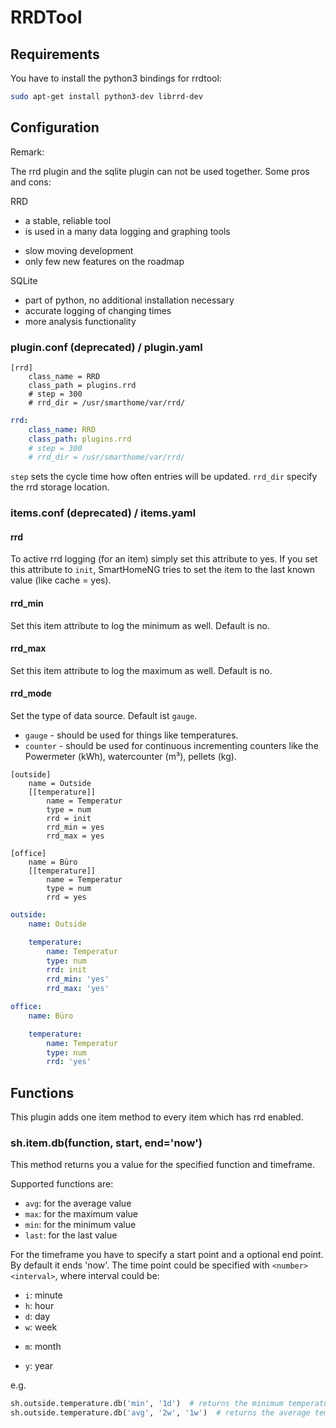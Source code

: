 # RRDTool

## Requirements

You have to install the python3 bindings for rrdtool:

```bash
sudo apt-get install python3-dev librrd-dev
```

## Configuration

Remark:

The rrd plugin and the sqlite plugin can not be used together. Some pros and cons:

RRD
+ a stable, reliable tool
+ is used in a many data logging and graphing tools
- slow moving development
- only few new features on the roadmap

SQLite
+ part of python, no additional installation necessary
+ accurate logging of changing times
+ more analysis functionality

### plugin.conf (deprecated) / plugin.yaml

```
[rrd]
    class_name = RRD
    class_path = plugins.rrd
    # step = 300
    # rrd_dir = /usr/smarthome/var/rrd/
```

```yaml
rrd:
    class_name: RRD
    class_path: plugins.rrd
    # step = 300
    # rrd_dir = /usr/smarthome/var/rrd/
```

`step` sets the cycle time how often entries will be updated.
`rrd_dir` specify the rrd storage location.

### items.conf (deprecated) / items.yaml

#### rrd
To active rrd logging (for an item) simply set this attribute to yes.
If you set this attribute to `init`, SmartHomeNG tries to set the item to the last known value (like cache = yes).

#### rrd_min
Set this item attribute to log the minimum as well. Default is no.

#### rrd_max
Set this item attribute to log the maximum as well. Default is no.

#### rrd_mode
Set the type of data source. Default ist `gauge`.
  * `gauge` - should be used for things like temperatures.
  * `counter` - should be used for continuous incrementing counters like the Powermeter (kWh), watercounter (m³), pellets (kg).

```
[outside]
    name = Outside
    [[temperature]]
        name = Temperatur
        type = num
        rrd = init
        rrd_min = yes
        rrd_max = yes

[office]
    name = Büro
    [[temperature]]
        name = Temperatur
        type = num
        rrd = yes
```

```yaml
outside:
    name: Outside

    temperature:
        name: Temperatur
        type: num
        rrd: init
        rrd_min: 'yes'
        rrd_max: 'yes'

office:
    name: Büro

    temperature:
        name: Temperatur
        type: num
        rrd: 'yes'
```

## Functions
This plugin adds one item method to every item which has rrd enabled.

### sh.item.db(function, start, end='now')
This method returns you a value for the specified function and timeframe.

Supported functions are:

   * `avg`: for the average value
   * `max`: for the maximum value
   * `min`: for the minimum value
   * `last`: for the last value

For the timeframe you have to specify a start point and a optional end point. By default it ends 'now'.
The time point could be specified with `<number><interval>`, where interval could be:

   * `i`: minute
   * `h`: hour
   * `d`: day
   * `w`: week
   + `m`: month
   * `y`: year

e.g.
```python
sh.outside.temperature.db('min', '1d')  # returns the minimum temperature within the last day
sh.outside.temperature.db('avg', '2w', '1w')  # returns the average temperature of the week before last week
```
